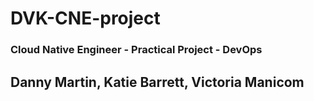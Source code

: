 # DVK-CNE-project
### Cloud Native Engineer - Practical Project - DevOps
## Danny Martin, Katie Barrett, Victoria Manicom
